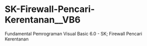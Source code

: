 # SK-Firewall-Pencari-Kerentanan__VB6
Fundamental Pemrograman Visual Basic 6.0 - SK; Firewall Pencari Kerentanan
